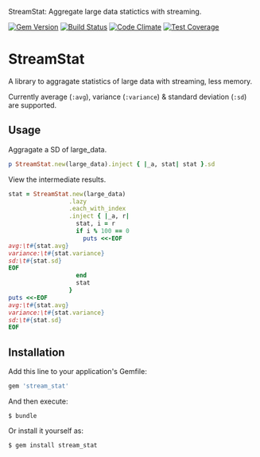 StreamStat: Aggregate large data statictics with streaming.

[![Gem Version](https://badge.fury.io/rb/stream_stat.svg)](https://badge.fury.io/rb/stream_stat)
[![Build Status](https://travis-ci.org/ne-sachirou/stream_stat.svg?branch=master)](https://travis-ci.org/ne-sachirou/stream_stat)
[![Code Climate](https://codeclimate.com/github/ne-sachirou/stream_stat/badges/gpa.svg)](https://codeclimate.com/github/ne-sachirou/stream_stat)
[![Test Coverage](https://codeclimate.com/github/ne-sachirou/stream_stat/badges/coverage.svg)](https://codeclimate.com/github/ne-sachirou/stream_stat/coverage)

StreamStat
==
A library to aggragate statistics of large data with streaming, less memory.

Currently average (`:avg`), variance (`:variance`) & standard deviation (`:sd`) are supported.

Usage
--
Aggragate a SD of large_data.

```ruby
p StreamStat.new(large_data).inject { |_a, stat| stat }.sd
```

View the intermediate results.

```ruby
stat = StreamStat.new(large_data)
                 .lazy
                 .each_with_index
                 .inject { |_a, r|
                   stat, i = r
                   if i % 100 == 0
                     puts <<-EOF
avg:\t#{stat.avg}
variance:\t#{stat.variance}
sd:\t#{stat.sd}
EOF
                   end
                   stat
                 }
puts <<-EOF
avg:\t#{stat.avg}
variance:\t#{stat.variance}
sd:\t#{stat.sd}
EOF
```

Installation
--
Add this line to your application's Gemfile:

```ruby
gem 'stream_stat'
```

And then execute:

    $ bundle

Or install it yourself as:

    $ gem install stream_stat
